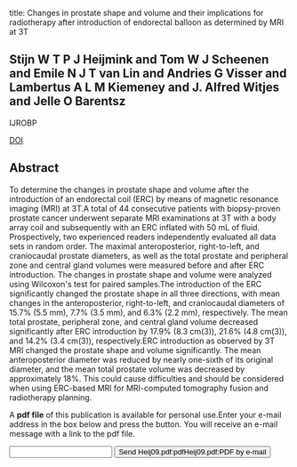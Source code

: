 title: Changes in prostate shape and volume and their implications for radiotherapy after introduction of endorectal balloon as determined by MRI at 3T

## Stijn W T P J Heijmink and Tom W J Scheenen and Emile N J T van Lin and Andries G Visser and Lambertus A L M Kiemeney and J. Alfred Witjes and Jelle O Barentsz
IJROBP

<a href="https://doi.org/10.1016/j.ijrobp.2008.06.1491">DOI</a>

## Abstract
To determine the changes in prostate shape and volume after the introduction of an endorectal coil (ERC) by means of magnetic resonance imaging (MRI) at 3T.A total of 44 consecutive patients with biopsy-proven prostate cancer underwent separate MRI examinations at 3T with a body array coil and subsequently with an ERC inflated with 50 mL of fluid. Prospectively, two experienced readers independently evaluated all data sets in random order. The maximal anteroposterior, right-to-left, and craniocaudal prostate diameters, as well as the total prostate and peripheral zone and central gland volumes were measured before and after ERC introduction. The changes in prostate shape and volume were analyzed using Wilcoxon's test for paired samples.The introduction of the ERC significantly changed the prostate shape in all three directions, with mean changes in the anteroposterior, right-to-left, and craniocaudal diameters of 15.7% (5.5 mm), 7.7% (3.5 mm), and 6.3% (2.2 mm), respectively. The mean total prostate, peripheral zone, and central gland volume decreased significantly after ERC introduction by 17.9% (8.3 cm(3)), 21.6% (4.8 cm(3)), and 14.2% (3.4 cm(3)), respectively.ERC introduction as observed by 3T MRI changed the prostate shape and volume significantly. The mean anteroposterior diameter was reduced by nearly one-sixth of its original diameter, and the mean total prostate volume was decreased by approximately 18%. This could cause difficulties and should be considered when using ERC-based MRI for MRI-computed tomography fusion and radiotherapy planning.

A <b>pdf file</b> of this publication is available for personal use.Enter your e-mail address in the box below and press the button. You will receive an e-mail message with a link to the pdf file.
<form action="sender.php">  <input type="text" name="email">  <input type="submit" value="Send Heij09.pdf:pdfHeij09.pdf:PDF by e-mail"></form>